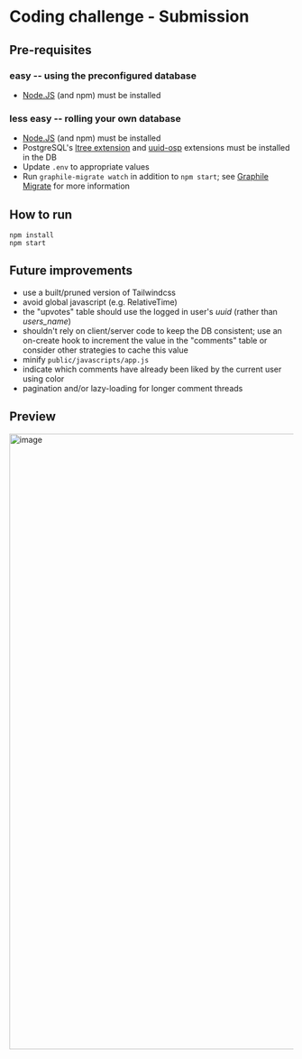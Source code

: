 # Coding challenge - Submission

## Pre-requisites

### easy -- using the preconfigured database

- [Node.JS](https://nodejs.org/en/) (and npm) must be installed

### less easy -- rolling your own database

- [Node.JS](https://nodejs.org/en/) (and npm) must be installed
- PostgreSQL's [ltree extension](https://www.postgresql.org/docs/current/ltree.html) and [uuid-osp](https://www.postgresql.org/docs/current/uuid-ossp.html) extensions must be installed in the DB
- Update `.env` to appropriate values
- Run `graphile-migrate watch` in addition to `npm start`; see [Graphile Migrate](https://github.com/graphile/migrate) for more information

## How to run

```
npm install
npm start
```

## Future improvements

- use a built/pruned version of Tailwindcss
- avoid global javascript (e.g. RelativeTime)
- the "upvotes" table should use the logged in user's _uuid_ (rather than _users_name_)
- shouldn't rely on client/server code to keep the DB consistent; use an on-create hook to increment the value in the "comments" table or consider other strategies to cache this value
- minify `public/javascripts/app.js`
- indicate which comments have already been liked by the current user using color
- pagination and/or lazy-loading for longer comment threads

## Preview

<img width="1092" alt="image" src="https://user-images.githubusercontent.com/368767/181626523-aa01449d-524f-480b-9766-20ce5caabeda.png">

